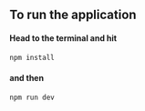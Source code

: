 ## To run the application

#### Head to the terminal and hit

```bash
npm install
```
 #### and then

 ```bash
npm run dev
```
